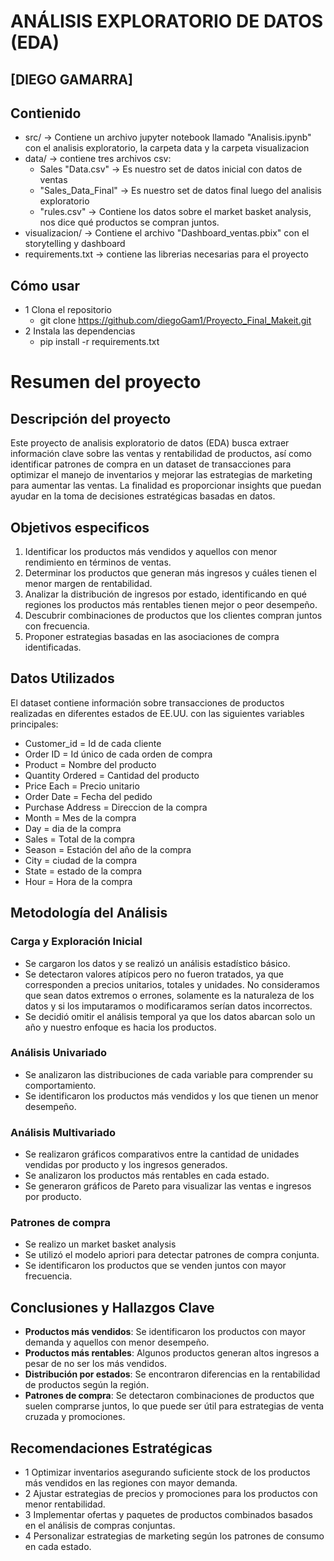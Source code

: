 # ANÁLISIS EXPLORATORIO DE DATOS (EDA)
## [DIEGO GAMARRA]


## Contienido
- src/ -> Contiene un archivo jupyter notebook llamado "Analisis.ipynb" con el analisis exploratorio, la carpeta data y la carpeta visualizacion
- data/ -> contiene tres archivos csv:
    - Sales "Data.csv" -> Es nuestro set de datos inicial con datos de ventas
    - "Sales_Data_Final" -> Es nuestro set de datos final luego del analisis exploratorio
    - "rules.csv" -> Contiene los datos sobre el market basket analysis, nos dice qué productos se compran juntos.
- visualizacion/ -> Contiene el archivo "Dashboard_ventas.pbix" con el storytelling y dashboard
- requirements.txt -> contiene las librerias necesarias para el proyecto

## Cómo usar
- 1 Clona el repositorio
    - git clone https://github.com/diegoGam1/Proyecto_Final_Makeit.git
- 2  Instala las dependencias
    - pip install -r requirements.txt


# Resumen del proyecto

##  Descripción del proyecto


Este proyecto de analisis exploratorio de datos (EDA) busca extraer información clave sobre las ventas y rentabilidad de productos, así como identificar patrones de compra en un dataset de transacciones para optimizar el manejo de inventarios y mejorar las estrategias de marketing para aumentar las ventas. La finalidad es proporcionar insights que puedan ayudar en la toma de decisiones estratégicas basadas en datos.



##  Objetivos especificos

1. Identificar los productos más vendidos y aquellos con menor rendimiento en términos de ventas.
2. Determinar los productos que generan más ingresos y cuáles tienen el menor margen de rentabilidad.
3. Analizar la distribución de ingresos por estado, identificando en qué regiones los productos más rentables tienen mejor o peor desempeño.
4. Descubrir combinaciones de productos que los clientes compran juntos con frecuencia.
5. Proponer estrategias basadas en las asociaciones de compra identificadas.

## Datos Utilizados

El dataset contiene información sobre transacciones de productos realizadas en diferentes estados de EE.UU. con las siguientes variables principales:

- Customer_id	= Id de cada cliente
- Order ID = Id único de cada orden de compra
- Product = Nombre del producto 
- Quantity Ordered = Cantidad del producto 
- Price Each = Precio unitario
- Order Date = Fecha del pedido
- Purchase Address = Direccion de la compra
- Month	= Mes de la compra
- Day = dia de la compra
- Sales = Total de la compra
- Season = Estación del año de la compra
- City = ciudad de la compra
- State = estado de la compra
- Hour = Hora de la compra

##  Metodología del Análisis

###  Carga y Exploración Inicial

- Se cargaron los datos y se realizó un análisis estadístico básico.
- Se detectaron valores atípicos pero no fueron tratados, ya que corresponden a precios unitarios, totales y unidades. No consideramos que sean datos extremos o errones, solamente es la naturaleza de los datos y si los imputaramos o modificaramos serían datos incorrectos. 
- Se decidió omitir el análisis temporal ya que los datos abarcan solo un año y nuestro enfoque es hacia los productos.

### Análisis Univariado

- Se analizaron las distribuciones de cada variable para comprender su comportamiento.
- Se identificaron los productos más vendidos y los que tienen un menor desempeño.

###  Análisis Multivariado

- Se realizaron gráficos comparativos entre la cantidad de unidades vendidas por producto y los ingresos generados.
- Se analizaron los productos más rentables en cada estado.
- Se generaron gráficos de Pareto para visualizar las ventas e ingresos por producto.

###  Patrones de compra
- Se realizo un market basket analysis
- Se utilizó el modelo apriori para detectar patrones de compra conjunta.
- Se identificaron los productos que se venden juntos con mayor frecuencia.

## Conclusiones y Hallazgos Clave

- **Productos más vendidos**: Se identificaron los productos con mayor demanda y aquellos con menor desempeño.
- **Productos más rentables**: Algunos productos generan altos ingresos a pesar de no ser los más vendidos.
- **Distribución por estados**: Se encontraron diferencias en la rentabilidad de productos según la región.
- **Patrones de compra**: Se detectaron combinaciones de productos que suelen comprarse juntos, lo que puede ser útil para estrategias de venta cruzada y promociones.

##  Recomendaciones Estratégicas

- 1 Optimizar inventarios asegurando suficiente stock de los productos más vendidos en las regiones con mayor demanda.
- 2 Ajustar estrategias de precios y promociones para los productos con menor rentabilidad.
- 3 Implementar ofertas y paquetes de productos combinados basados en el análisis de compras conjuntas.
- 4 Personalizar estrategias de marketing según los patrones de consumo en cada estado.
 
